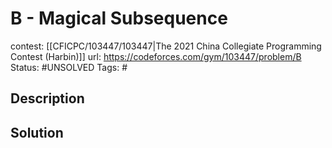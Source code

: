 # B - Magical Subsequence

contest: [[CFICPC/103447/103447|The 2021 China Collegiate Programming Contest (Harbin)]]
url: https://codeforces.com/gym/103447/problem/B
Status: #UNSOLVED
Tags: #

## Description

## Solution

